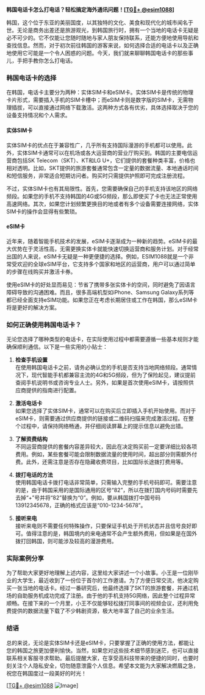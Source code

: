 **韩国电话卡怎么打电话？轻松搞定海外通讯问题！[[TG💪+ @esim1088](https://t.me/s/esim1088)]**

韩国，这个位于东亚的美丽国度，以其独特的文化、美食和现代化的城市闻名于世。无论是商务出差还是旅游观光，到韩国旅行时，拥有一个当地的电话卡无疑是必不可少的。它不仅能让您随时随地与家人朋友保持联系，还能方便地使用导航和查找信息。然而，对于初次前往韩国的游客来说，如何选择合适的电话卡以及正确地使用它可能是一个令人困惑的问题。今天，我们就来聊聊韩国电话卡的那些事儿，手把手教你怎么打电话。

### 韩国电话卡的选择

在韩国，电话卡主要分为两种：实体SIM卡和eSIM卡。实体SIM卡是传统的物理卡片形式，需要插入手机的SIM卡槽中；而eSIM卡则是数字版的SIM卡，无需物理插拔，可以直接通过网络下载激活。这两种方式各有优劣，具体选择取决于您的设备支持情况和个人需求。

#### 实体SIM卡

实体SIM卡的优点在于兼容性广，几乎所有支持国际漫游的手机都可以使用。此外，实体SIM卡通常可以在机场或各大运营商的营业厅购买到。韩国的主要电信运营商包括SK Telecom（SKT）、KT和LG U+，它们提供的套餐种类丰富，价格也相对透明。比如，SKT提供的旅游套餐通常包含一定量的数据流量、本地通话时间和短信服务，非常适合短期访问者。购买时只需提供护照即可完成注册流程。

不过，实体SIM卡也有其局限性。首先，您需要确保自己的手机支持该地区的网络频段。如果您的手机不支持韩国的4G或5G频段，那么即使买了卡也无法正常使用高速网络。其次，如果您计划频繁更换目的地或者有多个设备需要连接网络，实体SIM卡的操作会显得有些繁琐。

#### eSIM卡

近年来，随着智能手机技术的发展，eSIM卡逐渐成为一种新的趋势。eSIM卡的最大优势在于灵活性高，无需更换实体卡就能快速切换运营商和服务计划。对于经常出国的人来说，eSIM卡无疑是一种更便捷的选择。例如，ESIM1088就是一个非常受欢迎的全球eSIM平台，它支持多个国家和地区的运营商，用户可以通过简单的步骤在线购买并激活卡券。

使用eSIM卡的好处显而易见：节省了携带多张实体卡的空间，同时避免了因语言障碍导致的沟通困难。而且，很多高端机型如iPhone、Samsung Galaxy系列等都已经全面支持eSIM功能。如果您正在考虑长期居住或工作在韩国，那么eSIM卡将是更好的解决方案。

### 如何正确使用韩国电话卡？

无论您选择了哪种类型的电话卡，在实际使用过程中都需要遵循一些基本规则才能确保顺利通信。以下是一些实用的小贴士：

1. **检查手机设置**  
   在使用韩国电话卡之前，请务必确认您的手机是否支持当地网络频段。通常情况下，现代智能手机都兼容主流的4G和5G频段，但为了保险起见，建议提前查阅手机说明书或咨询专业人士。另外，如果是首次使用eSIM卡，请按照供应商提供的指南进行配置。

2. **激活电话卡**  
   如果您选择了实体SIM卡，通常可以在购买后立即插入手机开始使用。而对于eSIM卡，则需要通过供应商提供的链接或二维码扫描来完成激活过程。在整个过程中，请保持网络畅通，并仔细阅读屏幕上的提示信息以避免出错。

3. **了解资费结构**  
   不同运营商提供的套餐内容差异较大，因此在决定购买前一定要详细比较各项费用。例如，某些套餐可能会限制数据流量的使用时间，超出部分则需额外付费。此外，还需注意是否存在隐藏收费项目，比如国际长途拨打费用等。

4. **拨打电话的方法**  
   使用韩国电话卡拨打电话非常简单，只需输入完整的手机号码即可。需要注意的是，由于韩国采用的是国际通用的区号“82”，所以在拨打国内号码时需要先去掉“+”号并将“82”替换为“0”。例如，要从韩国拨打中国号码13912345678，正确的格式应该是“010-1234-5678”。

5. **接听来电**  
   接听来电则不需要任何特殊操作，只要保证手机处于开机状态并且信号良好即可。值得注意的是，韩国境内的来电通常不会产生额外费用，但如果是在国外拨打回韩国，则可能涉及较高的漫游费用。

### 实际案例分享

为了帮助大家更好地理解上述内容，这里给大家讲述一个小故事。小王是一位刚毕业的大学生，最近收到了一份位于首尔的工作邀请。为了方便日常交流，他决定购买一张当地的电话卡。经过一番研究后，他最终选择了SKT的旅游套餐，并通过机场的自助服务机成功完成了注册。由于他的手机支持5G网络，因此整个过程异常顺畅。在接下来的一个月里，小王不仅能够轻松拨打同事间的视频会议，还利用免费提供的数据流量下载了不少韩剧资源，极大地丰富了自己的业余生活。

### 结语

总的来说，无论是实体SIM卡还是eSIM卡，只要掌握了正确的使用方法，都能让您的韩国之旅更加便利愉快。当然，如果您对这些技术细节感到迷茫，也可以直接联系相关客服寻求帮助。最后提醒大家，在享受高科技带来的便捷的同时，也要时刻关注个人隐私安全，切勿随意泄露个人信息。希望本文能为大家解决燃眉之急，祝您在韩国度过一段美好的时光！

[[TG💪+ @esim1088](https://t.me/s/esim1088) ![Image](https://i.postimg.cc/4NQfJmqS/Snipaste-2025-05-13-00-14-12.png)]